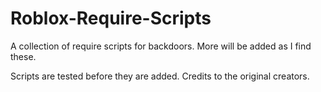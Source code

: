 # Roblox-Require-Scripts
A collection of require scripts for backdoors.
More will be added as I find these.

Scripts are tested before they are added.
Credits to the original creators.
